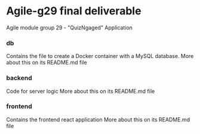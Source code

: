 # Agile-g29 final deliverable

Agile module group 29 - "QuizNgaged" Application

### db

Contains the file to create a Docker container with a MySQL database.
More about this on its README.md file

### backend

Code for server logic
More about this on its README.md file

### frontend

Contains the frontend react application
More about this on its README.md file
